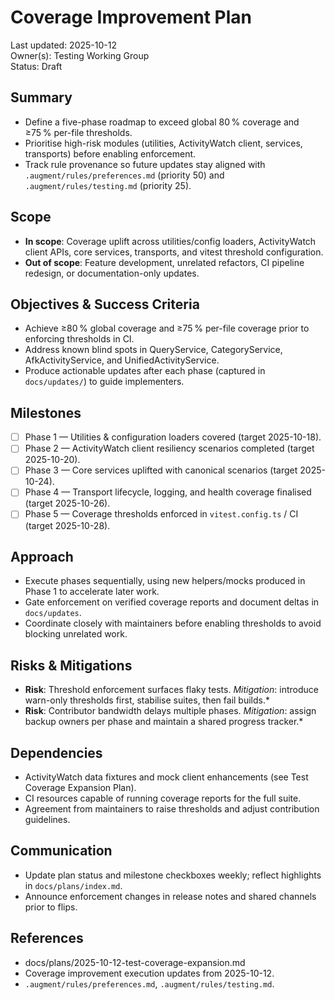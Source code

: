 # Coverage Improvement Plan

Last updated: 2025-10-12  
Owner(s): Testing Working Group  
Status: Draft

## Summary
- Define a five-phase roadmap to exceed global 80 % coverage and ≥75 % per-file thresholds.
- Prioritise high-risk modules (utilities, ActivityWatch client, services, transports) before enabling enforcement.
- Track rule provenance so future updates stay aligned with `.augment/rules/preferences.md` (priority 50) and `.augment/rules/testing.md` (priority 25).

## Scope
- **In scope**: Coverage uplift across utilities/config loaders, ActivityWatch client APIs, core services, transports, and vitest threshold configuration.
- **Out of scope**: Feature development, unrelated refactors, CI pipeline redesign, or documentation-only updates.

## Objectives & Success Criteria
- Achieve ≥80 % global coverage and ≥75 % per-file coverage prior to enforcing thresholds in CI.
- Address known blind spots in QueryService, CategoryService, AfkActivityService, and UnifiedActivityService.
- Produce actionable updates after each phase (captured in `docs/updates/`) to guide implementers.

## Milestones
- [ ] Phase 1 — Utilities & configuration loaders covered (target 2025-10-18).
- [ ] Phase 2 — ActivityWatch client resiliency scenarios completed (target 2025-10-20).
- [ ] Phase 3 — Core services uplifted with canonical scenarios (target 2025-10-24).
- [ ] Phase 4 — Transport lifecycle, logging, and health coverage finalised (target 2025-10-26).
- [ ] Phase 5 — Coverage thresholds enforced in `vitest.config.ts` / CI (target 2025-10-28).

## Approach
- Execute phases sequentially, using new helpers/mocks produced in Phase 1 to accelerate later work.
- Gate enforcement on verified coverage reports and document deltas in `docs/updates`.
- Coordinate closely with maintainers before enabling thresholds to avoid blocking unrelated work.

## Risks & Mitigations
- **Risk**: Threshold enforcement surfaces flaky tests. *Mitigation*: introduce warn-only thresholds first, stabilise suites, then fail builds.*
- **Risk**: Contributor bandwidth delays multiple phases. *Mitigation*: assign backup owners per phase and maintain a shared progress tracker.*

## Dependencies
- ActivityWatch data fixtures and mock client enhancements (see Test Coverage Expansion Plan).
- CI resources capable of running coverage reports for the full suite.
- Agreement from maintainers to raise thresholds and adjust contribution guidelines.

## Communication
- Update plan status and milestone checkboxes weekly; reflect highlights in `docs/plans/index.md`.
- Announce enforcement changes in release notes and shared channels prior to flips.

## References
- docs/plans/2025-10-12-test-coverage-expansion.md
- Coverage improvement execution updates from 2025-10-12.
- `.augment/rules/preferences.md`, `.augment/rules/testing.md`.
